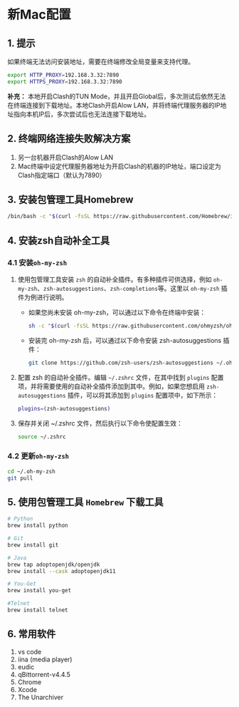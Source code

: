 # 新Mac配置

## 1. 提示

如果终端无法访问安装地址，需要在终端修改全局变量来支持代理。

```sh
export HTTP_PROXY=192.168.3.32:7890
export HTTPS_PROXY=192.168.3.32:7890
```

**补充：** 本地开启Clash的TUN Mode，并且开启Global后，多次测试后依然无法在终端连接到下载地址。本地Clash开启Alow LAN，并将终端代理服务器的IP地址指向本机IP后，多次尝试后也无法连接下载地址。

## 2. 终端网络连接失败解决方案

1. 另一台机器开启Clash的Alow LAN
2. Mac终端中设定代理服务器地址为开启Clash的机器的IP地址，端口设定为Clash指定端口（默认为7890）

## 3. 安装包管理工具Homebrew

```bash
/bin/bash -c "$(curl -fsSL https://raw.githubusercontent.com/Homebrew/install/HEAD/install.sh)"
```

## 4. 安装zsh自动补全工具

### 4.1 安装`oh-my-zsh`

1. 使用包管理工具安装 `zsh` 的自动补全插件。有多种插件可供选择，例如 `oh-my-zsh`、`zsh-autosuggestions`、`zsh-completions`等。这里以 `oh-my-zsh` 插件为例进行说明。

    - 如果您尚未安装 oh-my-zsh，可以通过以下命令在终端中安装：

        ```sh
        sh -c "$(curl -fsSL https://raw.githubusercontent.com/ohmyzsh/ohmyzsh/master/tools/install.sh)"
        ```

    - 安装完 oh-my-zsh 后，可以通过以下命令安装 zsh-autosuggestions 插件：

        ```sh
        git clone https://github.com/zsh-users/zsh-autosuggestions ~/.oh-my-zsh/plugins/zsh-autosuggestions
        ```

2. 配置 zsh 的自动补全插件。编辑 `~/.zshrc` 文件，在其中找到 `plugins` 配置项，并将需要使用的自动补全插件添加到其中。例如，如果您想启用 `zsh-autosuggestions` 插件，可以将其添加到 `plugins` 配置项中，如下所示：

    ```sh
    plugins=(zsh-autosuggestions)
    ```

3. 保存并关闭 ~/.zshrc 文件，然后执行以下命令使配置生效：

    ```sh
    source ~/.zshrc
    ```

### 4.2 更新`oh-my-zsh`

```sh
cd ~/.oh-my-zsh
git pull
```

## 5. 使用包管理工具 `Homebrew` 下载工具

```sh
# Python
brew install python

# Git
brew install git

# Java
brew tap adoptopenjdk/openjdk
brew install --cask adoptopenjdk11

# You-Get
brew install you-get

#Telnet
brew install telnet
```

## 6. 常用软件

1. vs code
2. iina (media player)
3. eudic
4. qBittorrent-v4.4.5
5. Chrome
6. Xcode
7. The Unarchiver
